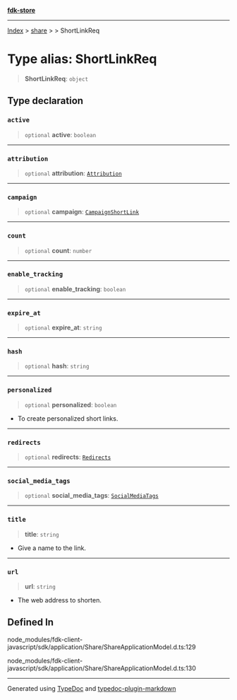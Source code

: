 [**fdk-store**](../../../README.md)
***

[Index](../../../API.md) > [share](../../README.md) > [<internal>](../README.md) > ShortLinkReq

# Type alias: ShortLinkReq

> **ShortLinkReq**: `object`

## Type declaration

### `active`

> `optional` **active**: `boolean`

***

### `attribution`

> `optional` **attribution**: [`Attribution`](type-alias.Attribution.md)

***

### `campaign`

> `optional` **campaign**: [`CampaignShortLink`](type-alias.CampaignShortLink.md)

***

### `count`

> `optional` **count**: `number`

***

### `enable_tracking`

> `optional` **enable\_tracking**: `boolean`

***

### `expire_at`

> `optional` **expire\_at**: `string`

***

### `hash`

> `optional` **hash**: `string`

***

### `personalized`

> `optional` **personalized**: `boolean`

- To create personalized short links.

***

### `redirects`

> `optional` **redirects**: [`Redirects`](type-alias.Redirects.md)

***

### `social_media_tags`

> `optional` **social\_media\_tags**: [`SocialMediaTags`](type-alias.SocialMediaTags.md)

***

### `title`

> **title**: `string`

- Give a name to the link.

***

### `url`

> **url**: `string`

- The web address to shorten.

## Defined In

node\_modules/fdk-client-javascript/sdk/application/Share/ShareApplicationModel.d.ts:129

node\_modules/fdk-client-javascript/sdk/application/Share/ShareApplicationModel.d.ts:130

***
Generated using [TypeDoc](https://typedoc.org/) and [typedoc-plugin-markdown](https://www.npmjs.com/package/typedoc-plugin-markdown)
